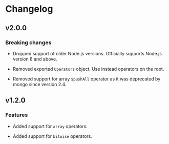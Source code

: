 # Changelog

## v2.0.0

### Breaking changes

- Dropped support of older Node.js versions. Officially supports Node.js version 8 and above.  

- Removed exported `Operators` object. Use instead operators on the root.

- Removed support for array `$pushAll` operator as it was deprecated by mongo since version 2.4.

## v1.2.0

### Features

- Added support for `array` operators.

- Added support for `bitwise` operators.

